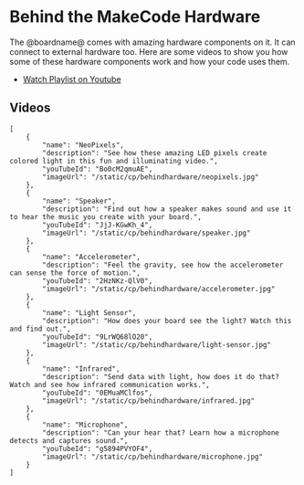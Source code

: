 # Behind the MakeCode Hardware

The @boardname@ comes with amazing hardware components on it. It can connect to external hardware too. Here are some videos to show you how some of these hardware components work and how your code uses them.

* [Watch Playlist on Youtube](https://www.youtube.com/watch?v=qqBmvHD5bCw&list=PLMMBk9hE-SeqDYtw9pGNPsQ10V_EGMyGe)

## Videos

```codecard
[
    {
        "name": "NeoPixels",
        "description": "See how these amazing LED pixels create colored light in this fun and illuminating video.",
        "youTubeId": "Bo0cM2qmuAE",
        "imageUrl": "/static/cp/behindhardware/neopixels.jpg"
    },
    {
        "name": "Speaker",
        "description": "Find out how a speaker makes sound and use it to hear the music you create with your board.",
        "youTubeId": "JjJ-KGwKh_4",
        "imageUrl": "/static/cp/behindhardware/speaker.jpg"
    },
    {
        "name": "Accelerometer",
        "description": "Feel the gravity, see how the accelerometer can sense the force of motion.",
        "youTubeId": "2HzNKz-QlV0",
        "imageUrl": "/static/cp/behindhardware/accelerometer.jpg"
    },
    {
        "name": "Light Sensor",
        "description": "How does your board see the light? Watch this and find out.",
        "youTubeId": "9LrWQ68lO20",
        "imageUrl": "/static/cp/behindhardware/light-sensor.jpg"
    },
    {
        "name": "Infrared",
        "description": "Send data with light, how does it do that? Watch and see how infrared communication works.",
        "youTubeId": "0EMuaMClfos",
        "imageUrl": "/static/cp/behindhardware/infrared.jpg"
    },
    {
        "name": "Microphone",
        "description": "Can your hear that? Learn how a microphone detects and captures sound.",
        "youTubeId": "g5894PVYOF4",
        "imageUrl": "/static/cp/behindhardware/microphone.jpg"
    }
]
```